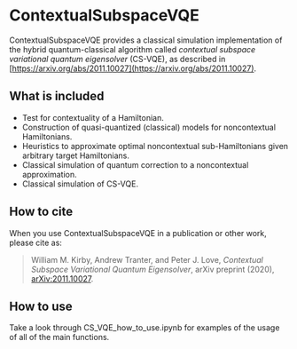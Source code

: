 # ContextualSubspaceVQE

ContextualSubspaceVQE provides a classical simulation implementation of the hybrid quantum-classical algorithm called *contextual subspace variational quantum eigensolver* (CS-VQE), as described in [https://arxiv.org/abs/2011.10027](https://arxiv.org/abs/2011.10027).

## What is included

- Test for contextuality of a Hamiltonian.
- Construction of quasi-quantized (classical) models for noncontextual Hamiltonians.
- Heuristics to approximate optimal noncontextual sub-Hamiltonians given arbitrary target Hamiltonians.
- Classical simulation of quantum correction to a noncontextual approximation.
- Classical simulation of CS-VQE.

## How to cite

When you use ContextualSubspaceVQE in a publication or other work, please cite as:

> William M. Kirby, Andrew Tranter, and Peter J. Love, *Contextual Subspace Variational Quantum Eigensolver*, arXiv preprint (2020), [arXiv:2011.10027](https://arxiv.org/abs/2011.10027).

## How to use

Take a look through CS_VQE_how_to_use.ipynb for examples of the usage of all of the main functions.

